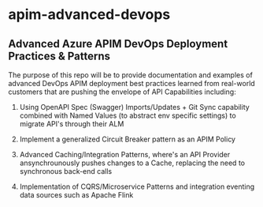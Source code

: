 # apim-advanced-devops
## Advanced Azure APIM DevOps Deployment Practices &amp; Patterns 

The purpose of this repo will be to provide documentation and examples of advanced DevOps APIM deployment best practices learned from real-world customers that are pushing the envelope of API Capabilities including:

1) Using OpenAPI Spec (Swagger) Imports/Updates + Git Sync capability combined with Named Values (to abstract env specific settings) to migrate API's through their ALM

2) Implement a generalized Circuit Breaker pattern as an APIM Policy

3) Advanced Caching/Integration Patterns, where's an API Provider ansynchrounously pushes changes to a Cache, replacing the need to synchronous back-end calls

4) Implementation of CQRS/Microservice Patterns and integration eventing data sources such as Apache Flink
